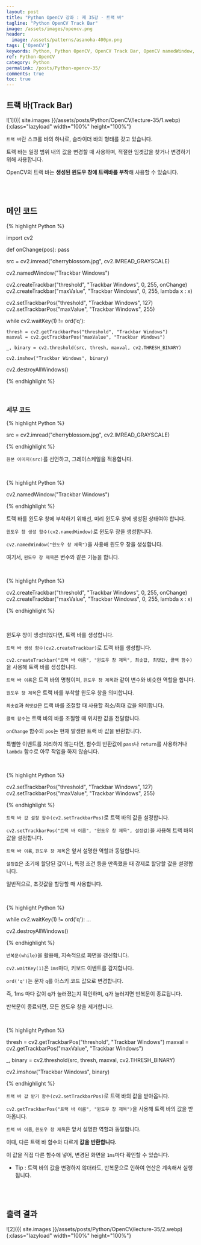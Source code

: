 ```yaml
---
layout: post
title: "Python OpenCV 강좌 : 제 35강 - 트랙 바"
tagline: "Python OpenCV Track Bar"
image: /assets/images/opencv.png
header:
  image: /assets/patterns/asanoha-400px.png
tags: ['OpenCV']
keywords: Python, Python OpenCV, OpenCV Track Bar, OpenCV namedWindow, OpenCV createTrackbar, OpenCV setTrackbarPos, OpenCV getTrackbarPos
ref: Python-OpenCV
category: Python
permalink: /posts/Python-opencv-35/
comments: true
toc: true
---
```


## 트랙 바(Track Bar)

![1]({{ site.images }}/assets/posts/Python/OpenCV/lecture-35/1.webp){:class="lazyload" width="100%" height="100%"}

`트랙 바`란 스크롤 바의 하나로, 슬라이더 바의 형태를 갖고 있습니다.

트랙 바는 일정 범위 내의 값을 변경할 때 사용하며, 적절한 임곗값을 찾거나 변경하기 위해 사용합니다.

OpenCV의 트랙 바는 **생성된 윈도우 창에 트랙바를 부착**해 사용할 수 있습니다.

<br>
<br>

## 메인 코드

{% highlight Python %}

import cv2

def onChange(pos):
    pass

src = cv2.imread("cherryblossom.jpg", cv2.IMREAD_GRAYSCALE)

cv2.namedWindow("Trackbar Windows")

cv2.createTrackbar("threshold", "Trackbar Windows", 0, 255, onChange)
cv2.createTrackbar("maxValue", "Trackbar Windows", 0, 255, lambda x : x)

cv2.setTrackbarPos("threshold", "Trackbar Windows", 127)
cv2.setTrackbarPos("maxValue", "Trackbar Windows", 255)

while cv2.waitKey(1) != ord('q'):

    thresh = cv2.getTrackbarPos("threshold", "Trackbar Windows")
    maxval = cv2.getTrackbarPos("maxValue", "Trackbar Windows")

    _, binary = cv2.threshold(src, thresh, maxval, cv2.THRESH_BINARY)

    cv2.imshow("Trackbar Windows", binary)

cv2.destroyAllWindows()
    
{% endhighlight %}

<br>

### 세부 코드

{% highlight Python %}

src = cv2.imread("cherryblossom.jpg", cv2.IMREAD_GRAYSCALE)

{% endhighlight %}

`원본 이미지(src)`를 선언하고, 그레이스케일을 적용합니다.

<br>

{% highlight Python %}

cv2.namedWindow("Trackbar Windows")

{% endhighlight %}

트랙 바를 윈도우 창에 부착하기 위해선, 미리 윈도우 창에 생성된 상태여야 합니다.

`윈도우 창 생성 함수(cv2.namedWindow)`로 윈도우 창을 생성합니다.

`cv2.namedWindow("윈도우 창 제목")`을 사용해 윈도우 창을 생성합니다.

여기서, `윈도우 창 제목`은 변수와 같은 기능을 합니다.

<br>

{% highlight Python %}

cv2.createTrackbar("threshold", "Trackbar Windows", 0, 255, onChange)
cv2.createTrackbar("maxValue", "Trackbar Windows", 0, 255, lambda x : x)

{% endhighlight %}

<br>

윈도우 창이 생성되었다면, 트랙 바를 생성합니다.

`트랙 바 생성 함수(cv2.createTrackbar)`로 트랙 바를 생성합니다.

`cv2.createTrackbar("트랙 바 이름", "윈도우 창 제목", 최솟값, 최댓값, 콜백 함수)`을 사용해 트랙 바를 생성합니다.

`트랙 바 이름`은 트랙 바의 명칭이며, `윈도우 창 제목`과 같이 변수와 비슷한 역할을 합니다.

`윈도우 창 제목`은 트랙 바를 부착할 윈도우 창을 의미합니다.

`최솟값`과 `최댓값`은 트랙 바를 조절할 때 사용할 최소/최대 값을 의미합니다.

`콜백 함수`는 트랙 바의 바를 조절할 때 위치한 값을 전달합니다.

`onChange` 함수의 `pos`는 현재 발생한 트랙 바 값을 반환합니다.

특별한 이벤트를 처리하지 않는다면, 함수의 반환값에 `pass`나 `return`를 사용하거나 `lambda` 함수로 아무 작업을 하지 않습니다.

<br>

{% highlight Python %}

cv2.setTrackbarPos("threshold", "Trackbar Windows", 127)
cv2.setTrackbarPos("maxValue", "Trackbar Windows", 255)

{% endhighlight %}

`트랙 바 값 설정 함수(cv2.setTrackbarPos)`로 트랙 바의 값을 설정합니다.

`cv2.setTrackbarPos("트랙 바 이름", "윈도우 창 제목", 설정값)`을 사용해 트랙 바의 값을 설정합니다.

`트랙 바 이름`, `윈도우 창 제목`은 앞서 설명한 역할과 동일합니다.

`설정값`은 초기에 할당된 값이나, 특정 조건 등을 만족했을 때 강제로 할당할 값을 설정합니다.

일반적으로, 초깃값을 할당할 때 사용합니다.

<br>

{% highlight Python %}

while cv2.waitKey(1) != ord('q'):
  ...

cv2.destroyAllWindows()

{% endhighlight %}

`반복문(while)`을 활용해, 지속적으로 화면을 갱신합니다.

`cv2.waitKey(1)`은 `1ms`마다, 키보드 이벤트를 감지합니다.

`ord('q')`는 문자 `q`를 아스키 코드 값으로 변경합니다.

즉, 1ms 마다 값이 q가 눌러졌는지 확인하며, q가 눌러지면 반복문이 종료됩니다.

반복문이 종료되면, 모든 윈도우 창을 제거합니다.

<br>

{% highlight Python %}

thresh = cv2.getTrackbarPos("threshold", "Trackbar Windows")
maxval = cv2.getTrackbarPos("maxValue", "Trackbar Windows")

_, binary = cv2.threshold(src, thresh, maxval, cv2.THRESH_BINARY)

cv2.imshow("Trackbar Windows", binary)

{% endhighlight %}

`트랙 바 값 받기 함수(cv2.setTrackbarPos)`로 트랙 바의 값을 받아옵니다.

`cv2.getTrackbarPos("트랙 바 이름", "윈도우 창 제목")`을 사용해 트랙 바의 값을 받아옵니다.

`트랙 바 이름`, `윈도우 창 제목`은 앞서 설명한 역할과 동일합니다.

이때, 다른 트랙 바 함수와 다르게 **값을 반환합니다.**

이 값을 직접 다른 함수에 넣어, 변경된 화면을 `1ms`마다 확인할 수 있습니다.

- Tip : 트랙 바의 값을 변경하지 않더라도, 반복문으로 인하여 연산은 계속해서 실행됩니다.

<br>
<br>

## 출력 결과

![2]({{ site.images }}/assets/posts/Python/OpenCV/lecture-35/2.webp){:class="lazyload" width="100%" height="100%"}
